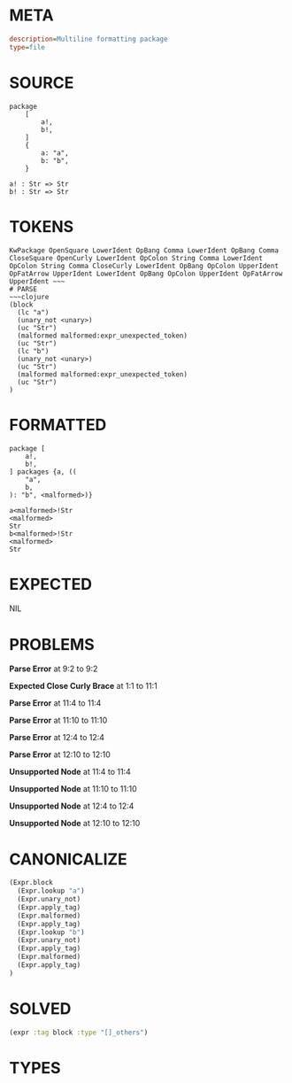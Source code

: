 # META
~~~ini
description=Multiline formatting package
type=file
~~~
# SOURCE
~~~roc
package
	[
		a!,
		b!,
	]
	{
		a: "a",
		b: "b",
	}

a! : Str => Str
b! : Str => Str
~~~
# TOKENS
~~~text
KwPackage OpenSquare LowerIdent OpBang Comma LowerIdent OpBang Comma CloseSquare OpenCurly LowerIdent OpColon String Comma LowerIdent OpColon String Comma CloseCurly LowerIdent OpBang OpColon UpperIdent OpFatArrow UpperIdent LowerIdent OpBang OpColon UpperIdent OpFatArrow UpperIdent ~~~
# PARSE
~~~clojure
(block
  (lc "a")
  (unary_not <unary>)
  (uc "Str")
  (malformed malformed:expr_unexpected_token)
  (uc "Str")
  (lc "b")
  (unary_not <unary>)
  (uc "Str")
  (malformed malformed:expr_unexpected_token)
  (uc "Str")
)
~~~
# FORMATTED
~~~roc
package [
	a!,
	b!,
] packages {a, ((
	"a",
	b,
): "b", <malformed>)}

a<malformed>!Str
<malformed>
Str
b<malformed>!Str
<malformed>
Str
~~~
# EXPECTED
NIL
# PROBLEMS
**Parse Error**
at 9:2 to 9:2

**Expected Close Curly Brace**
at 1:1 to 11:1

**Parse Error**
at 11:4 to 11:4

**Parse Error**
at 11:10 to 11:10

**Parse Error**
at 12:4 to 12:4

**Parse Error**
at 12:10 to 12:10

**Unsupported Node**
at 11:4 to 11:4

**Unsupported Node**
at 11:10 to 11:10

**Unsupported Node**
at 12:4 to 12:4

**Unsupported Node**
at 12:10 to 12:10

# CANONICALIZE
~~~clojure
(Expr.block
  (Expr.lookup "a")
  (Expr.unary_not)
  (Expr.apply_tag)
  (Expr.malformed)
  (Expr.apply_tag)
  (Expr.lookup "b")
  (Expr.unary_not)
  (Expr.apply_tag)
  (Expr.malformed)
  (Expr.apply_tag)
)
~~~
# SOLVED
~~~clojure
(expr :tag block :type "[]_others")
~~~
# TYPES
~~~roc
~~~
